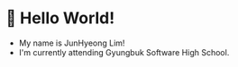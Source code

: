 # :wave: Hello World!
* My name is JunHyeong Lim!
* I'm currently attending Gyungbuk Software High School.
